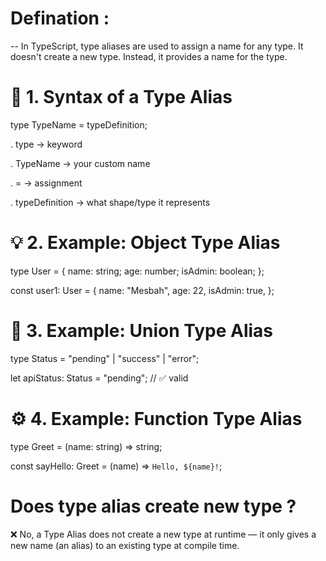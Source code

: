 # Defination :
-- In TypeScript, type aliases are used to assign a name for any type. It doesn't create a new type. Instead, it provides a name for the type.

# 🧩 1. Syntax of a Type Alias
type TypeName = typeDefinition;

. type → keyword

. TypeName → your custom name

. = → assignment

. typeDefinition → what shape/type it represents

# 💡 2. Example: Object Type Alias
type User = {
  name: string;
  age: number;
  isAdmin: boolean;
};

const user1: User = {
  name: "Mesbah",
  age: 22,
  isAdmin: true,
};

# 🧱 3. Example: Union Type Alias
type Status = "pending" | "success" | "error";

let apiStatus: Status = "pending"; // ✅ valid

# ⚙️ 4. Example: Function Type Alias
type Greet = (name: string) => string;

const sayHello: Greet = (name) => `Hello, ${name}!`;

# Does type alias create new type ?

❌ No, a Type Alias does not create a new type at runtime — it only gives a new name (an alias) to an existing type at compile time.